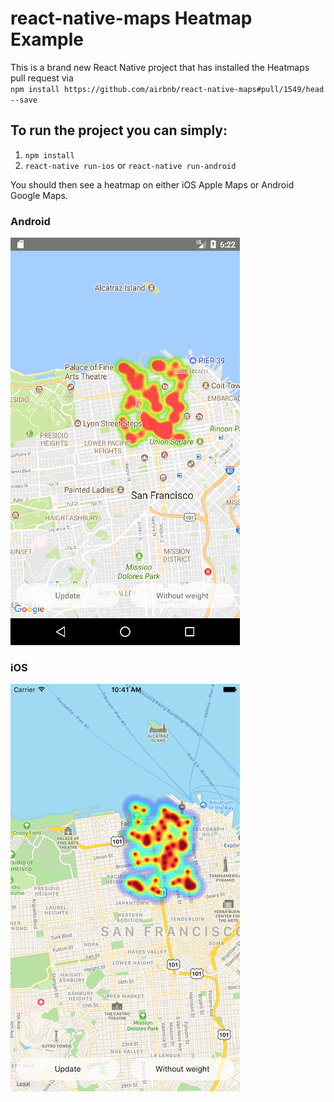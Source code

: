 # react-native-maps Heatmap Example

This is a brand new React Native project that has installed the Heatmaps pull request via  
`npm install https://github.com/airbnb/react-native-maps#pull/1549/head --save`

## To run the project you can simply:

1. `npm install`
2. `react-native run-ios` or `react-native run-android`

You should then see a heatmap on either iOS Apple Maps or Android Google Maps.

### Android
![Android Heatmap](/images/android.png?raw=true "Android Heatmap")

### iOS
![iOS Heatmap](/images/ios.png?raw=true "iOS Heatmap")
